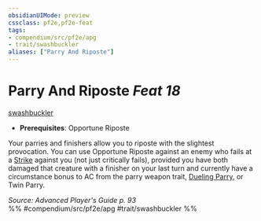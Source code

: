 ```yaml
---
obsidianUIMode: preview
cssclass: pf2e,pf2e-feat
tags:
- compendium/src/pf2e/apg
- trait/swashbuckler
aliases: ["Parry And Riposte"]
---
```

# Parry And Riposte  *Feat 18*  
[swashbuckler](/rules/traits/swashbuckler-apg.md)  

- **Prerequisites**: Opportune Riposte

Your parries and finishers allow you to riposte with the slightest provocation. You can use Opportune Riposte against an enemy who fails at a [Strike](/rules/actions/strike.md) against you (not just critically fails), provided you have both damaged that creature with a finisher on your last turn and currently have a circumstance bonus to AC from the parry weapon trait, [Dueling Parry](/compendium/feats/dueling-parry-apg.md), or Twin Parry.

*Source: Advanced Player's Guide p. 93*  
%% #compendium/src/pf2e/apg #trait/swashbuckler %%